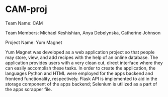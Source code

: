 # CAM-proj
Team Name: CAM 

Team Members: Michael Keshishian, Anya Debelynska, Catherine Johnson 

Project Name: Yum Magnet

Yum Magnet was developed as a web application project so that people may store, view, and add recipes with the help of an online database. 
The application provides users with a very clean cut, direct interface where they can easily accomplish these tasks.
In order to create the application, the languages Python and HTML were employed for the apps backend and frontend functionality, respectively.
Flask API is implemented to aid in the storage component of the apps backend; Selenium is utilized as a part of the apps scrapper file. 
